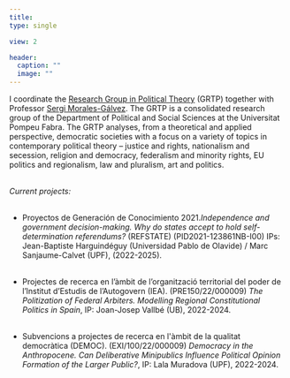 ```yaml
---
title:    
type: single

view: 2

header:
  caption: ""
  image: ""
---
```


I coordinate the [Research Group in Political Theory](https://www.upf.edu/web/grtp) (GRTP) together with Professor [Sergi Morales-Gálvez](https://www.sergimorales.cat/es/). The GRTP is a consolidated research group of the Department of Political and Social Sciences at the Universitat Pompeu Fabra. The GRTP analyses, from a theoretical and applied perspective, democratic societies with a focus on a variety of topics in contemporary political theory – justice and rights, nationalism and secession, religion and democracy, federalism and minority rights, EU politics and regionalism, law and pluralism, art and politics.<br/><br/> 

*Current projects:*<br/><br/> 


* Proyectos de Generación de Conocimiento 2021.*Independence and government decision-making. Why do states accept to hold self-determination referendums?* (REFSTATE) (PID2021-123861NB-I00) IPs: Jean-Baptiste Harguindéguy (Universidad Pablo de Olavide) / Marc Sanjaume-Calvet (UPF), (2022-2025).<br/><br/> 

* Projectes de recerca en l’àmbit de l’organització territorial del poder de l’lnstitut
d’Estudis de l’Autogovern (IEA). (PRE150/22/000009) *The Politization of Federal Arbiters. Modelling Regional Constitutional Politics in Spain*, IP: Joan-Josep Vallbé (UB), 2022-2024.<br/><br/> 

* Subvencions a projectes de recerca en l'àmbit de la qualitat democràtica (DEMOC). (EXI/100/22/000009) *Democracy in the Anthropocene. Can Deliberative Minipublics Influence Political Opinion Formation of the Larger Public?*, IP: Lala Muradova (UPF), 2022-2024. <br/><br/> 
